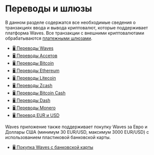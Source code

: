 # Переводы и шлюзы

В данном разделе содержатся все необходимые сведения о транзакциях ввода и вывода криптовалют, которые поддерживает платформа Waves. Все транзакции с внешними криптовалютами обрабатываются [платежными шлюзами](/waves-client/frequently-asked-questions-faq/transfers-and-gateways/payment-gateway.md).

* [🖥 Переводы Waves](transfers-and-gateways/waves-transfers.md)
* [🖥 Переводы Ассетов](transfers-and-gateways/asset-transfers.md)
* [🖥 Переводы Bitcoin](transfers-and-gateways/bitcoin-transfers.md)
* [🖥 Переводы Ethereum](transfers-and-gateways/ethereum-transfers.md)
* [🖥 Переводы Litecoin](transfers-and-gateways/litecoin-transfers.md)
* [🖥 Переводы Zcash](transfers-and-gateways/zcash-transfers.md)
* [🖥 Переводы Bitcoin Cash](transfers-and-gateways/bitcoin-cash-transfers.md)
* [🖥 Переводы Dash](transfers-and-gateways/dash-transfers.md)
* [🖥 Переводы Monero](transfers-and-gateways/monero-transfers.md)
* [🖥 Перевод EUR и USD](transfers-and-gateways/eur-usd-transfers.md)

Waves приложение также поддерживает покупку Waves за Евро и Доллары США (минимум 30 EUR/USD, максимум 3000 EUR/USD) с использованием пластиковой банковской карты.

* [🖥 Покупка Waves с банковской карты](transfers-and-gateways/buying-waves-using-card.md)
